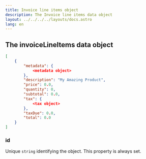 ```yaml
---
title: Invoice line items object
description: The Invoice line items data object
layout: ../../../../layouts/docs.astro
lang: en
---
```


## The invoiceLineItems data object

```json
[
    {
        "metadata": {
            <metadata object>
        },
        "description": "My Amazing Product",
        "price": 0.0,
        "quantity": 0,
        "subtotal": 0.0,
        "tax": {
            <tax object>
        },
        "taxDue": 0.0,
        "total": 0.0
    }
]
```

### id
Unique `string` identifying the object.  This property is always set.